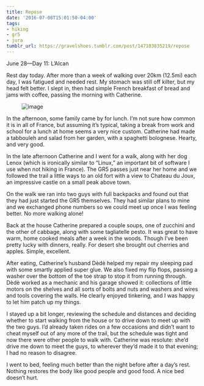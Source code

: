 ```yaml
---
title: Repose
date: '2016-07-08T15:01:50-04:00'
tags:
- hiking
- gr5
- jura
tumblr_url: https://gravelshoes.tumblr.com/post/147103835219/repose
---
```

June 28—Day 11: L’Alcan

Rest day today. After more than a week of walking over 20km (12.5mi) each day, I was fatigued and needed rest. My stomach was still off kilter, but my head felt better. I slept in, then had simple French breakfast of bread and jams with coffee, passing the morning with Catherine.

<figure data-orig-width="2448" data-orig-height="3264" class="tmblr-full"><img src="https://66.media.tumblr.com/d831fcb27df6981d24f09bd1f5f81d48/tumblr_inline_o9uiaoZk601uncvcw_540.jpg" alt="image" data-orig-width="2448" data-orig-height="3264"></figure>

In the afternoon, some family came by for lunch. I’m not sure how common it is in all of France, but assuming it’s typical, taking a break from work and school for a lunch at home seems a very nice custom. Catherine had made a tabbouleh and salad from her garden, with a spaghetti bolognese. Hearty, and very good.

In the late afternoon Catherine and I went for a walk, along with her dog Lenox (which is ironically similar to “Linux,” an important bit of software I use when not hiking in France). The GR5 passes just near her home and we followed the trail a little ways to an old fort with a view to Chateau du Joux, an impressive castle on a small peak above town.

On the walk we ran into two guys with full backpacks and found out that they had just started the GR5 themselves. They had similar plans to mine and we exchanged phone numbers so we could meet up once I was feeling better. No more walking alone!

Back at the house Catherine prepared a couple soups, one of zucchini and the other of cabbage, along with some tagliatelle pesto. It was great to have warm, home cooked meals after a week in the woods. Though I’ve been pretty lucky with dinners, really. For desert she brought out cherries and apples. Simple, excellent.

After eating, Catherine’s husband Dèdè helped my repair my sleeping pad with some smartly applied super glue. We also fixed my flip flops, passing a washer over the bottom of the toe strap to stop it from running through. Dèdè worked as a mechanic and his garage showed it: collections of little motors on the shelves and all sorts of bolts and nuts and washers and wires and tools covering the walls. He clearly enjoyed tinkering, and I was happy to let him patch up my things.

I stayed up a bit longer, reviewing the schedule and distances and deciding whether to start walking from the house or to drive down to meet up with the two guys. I’d already taken rides on a few occasions and didn’t want to cheat myself out of any more of the trail, but the schedule was tight and now there were other people to walk with. Catherine was resolute: she’d drive me down to meet the guys, to wherever they’d made it to that evening; I had no reason to disagree.

I went to bed, feeling much better than the night before after a day’s rest. Nothing restores the body like good people and good food. A nice bed doesn’t hurt.

